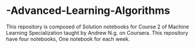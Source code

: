 # -Advanced-Learning-Algorithms
This repository is composed of Solution notebooks for Course 2 of Machine Learning Specialization taught by Andrew N.g. on Coursera. This repository have four notebooks, One notebook for each week.
